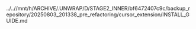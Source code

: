 ../..//mnt/h/ARCHIVE/.UNWRAP/D/STAGE2_INNER/bf6472407c9c/backup_repository/20250803_201338_pre_refactoring/cursor_extension/INSTALL_GUIDE.md